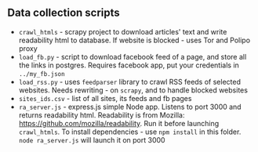 ## Data collection scripts

* `crawl_htmls` - scrapy project to download articles' text and write readability html to database. If website is blocked - uses Tor and Polipo proxy
* `load_fb.py` - script to download facebook feed of a page, and store all the links in postgres. Requires facebook app, put your credentials in `../my_fb.json`
* `load_rss.py` - uses `feedparser` library to crawl RSS feeds of selected websites. Needs rewriting - on `scrapy`, and to handle blocked websites
* `sites_ids.csv` - list of all sites, its feeds and fb pages
* `ra_server.js` - express.js simple Node app. Listens to port 3000 and returns readability html. Readability is from Mozilla: https://github.com/mozilla/readability. Run it before launching `crawl_htmls`. To install dependencies - use `npm install` in this folder. `node ra_server.js` will launch it on port 3000